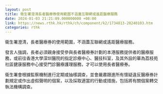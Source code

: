 ```yaml
---
layout: post
title: 衞生署澄清長者醫療券使用範圍不涵蓋互聯網或遙距醫療服務
date: 2024-01-03 21:21:09.000000000 +08:00
link: https://news.rthk.hk/rthk/ch/component/k2/1734813-20240103.htm
categories: rthk
---
```


衞生署澄清，長者醫療券的使用範圍，不涵蓋互聯網或遙距醫療服務。

發言人強調，長者必須親身接受參與長者醫療券計劃的本港服務提供者的醫療服務，或前往香港大學深圳醫院的指定診療中心、醫技科室，及其外設的華為荔枝苑社區健康服務中心接受門診醫療護理服務，才可以使用長者醫療券。

衞生署會根據監察機制進行定期或抽樣調查，並會嚴肅跟進所有懷疑違反醫療券計劃規定或作出虛假聲明的個案，以及採取適當的行動或措施，包括將有關個案轉交執法機構調查。
